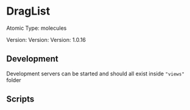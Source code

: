 # DragList

Atomic Type: molecules

Version: Version: Version: 1.0.16



## Development

Development servers can be started and should all exist inside `"views"` folder

## Scripts
